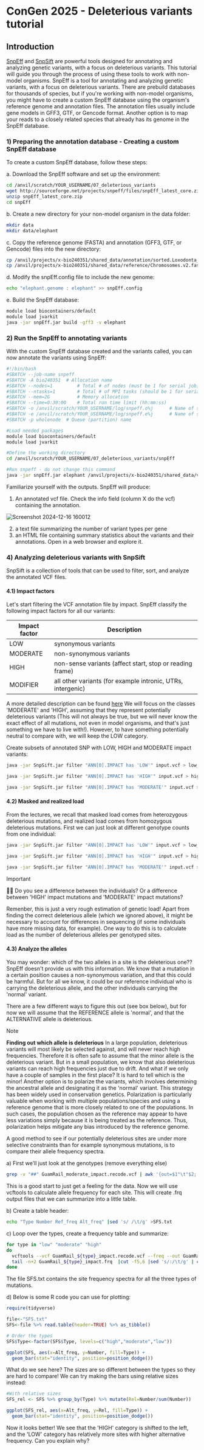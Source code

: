 # ConGen 2025 - Deleterious variants tutorial

## Introduction

[SnpEff](https://pcingola.github.io/SnpEff/snpeff/introduction/) and [SnpSift](https://pcingola.github.io/SnpEff/snpsift/introduction/) are powerful tools designed for annotating and analyzing genetic variants, with a focus on deleterious variants. This tutorial will guide you through the process of using these tools to work with non-model organisms. 
SnpEff is a tool for annotating and analyzing genetic variants, with a focus on deleterious variants. There are prebuild databases for thousands of species, but if you're working with non-model organisms, you might have to create a custom SnpEff database using the organism's reference genome and annotation files. The annotation files usually include gene models in GFF3, GTF, or Gencode format. Another option is to map your reads to a closely related species that already has its genome in the SnpEff database.

### 1) Preparing the annotation database - Creating a custom SnpEff database

To create a custom SnpEff database, follow these steps:

a. Download the SnpEff software and set up the environment:

```bash
cd /anvil/scratch/YOUR_USERNAME/07_deleterious_variants
wget http://sourceforge.net/projects/snpeff/files/snpEff_latest_core.zip
unzip snpEff_latest_core.zip
cd snpEff
```

b. Create a new directory for your non-model organism in the data folder:

```bash
mkdir data
mkdir data/elephant
```

c. Copy the reference genome (FASTA) and annotation (GFF3, GTF, or Gencode) files into the new directory:

```bash
cp /anvil/projects/x-bio240351/shared_data/annotation/sorted.Loxodonta_africana.loxAfr4.105.gff3 data/elephant/genes.gff
cp /anvil/projects/x-bio240351/shared_data/reference/Chromosomes.v2.fasta data/elephant/sequences.fa
```

d. Modify the snpEff.config file to include the new genome:

```bash
echo "elephant.genome : elephant" >> snpEff.config
```

e. Build the SnpEff database:

```bash
module load biocontainers/default
module load jvarkit
java -jar snpEff.jar build -gff3 -v elephant
```

### 2) Run the SnpEff to annotating variants 

With the custom SnpEff database created and the variants called, you can now annotate the variants using SnpEff:

```bash
#!/bin/bash
#SBATCH --job-name snpeff
#SBATCH -A bio240351  # Allocation name
#SBATCH --nodes=1         # Total # of nodes (must be 1 for serial job)
#SBATCH --ntasks=1        # Total # of MPI tasks (should be 1 for serial job)
#SBATCH --mem=2G          # Memory allocation
#SBATCH --time=0:30:00    # Total run time limit (hh:mm:ss)
#SBATCH -o /anvil/scratch/YOUR_USERNAME/log/snpeff.o%j      # Name of stdout output file
#SBATCH -e /anvil/scratch/YOUR_USERNAME/log/snpeff.e%j      # Name of stderr error file
#SBATCH -p wholenode  # Queue (partition) name

#Load needed packages
module load biocontainers/default
module load jvarkit

#Define the working directory
cd /anvil/scratch/YOUR_USERNAME/07_deleterious_variants/snpEff

#Run snpeff - do not change this command
java -jar snpEff.jar elephant /anvil/projects/x-bio240351/shared_data/vcf/LoxAfr4_elephant_no1stdegree_variable_sites_nomultiallelics_noindels_10dp_3het_chr1.vcf.gz -stats elephant_summary.html -csvStats elephant_summary.csv > elephant_annotated.vcf
```

Familiarize yourself with the outputs. SnpEff will produce:
1) An annotated vcf file. Check the info field (column X do the vcf) containing the annotation.

![Screenshot 2024-12-16 160012](https://github.com/user-attachments/assets/a53e24d4-10bf-4e15-8666-8937e4823912)


2) a text file summarizing the number of variant types per gene
3) an HTML file containing summary statistics about the variants and their annotations. Open in a web browser and explore it. 


### 4) Analyzing deleterious variants with SnpSift

SnpSift is a collection of tools that can be used to filter, sort, and analyze the annotated VCF files. 


#### 4.1) Impact factors

Let's start filtering the VCF annotation file by impact.
SnpEff classify the following impact factors for all our variants:

Impact factor|	Description
---|---
LOW | synonymous variants
MODERATE | non-synonymous variants
HIGH | non-sense variants (affect start, stop or reading frame)
MODIFIER | all other variants (for example intronic, UTRs, intergenic)

A more detailed description can be found [here](https://pcingola.github.io/SnpEff/snpeff/inputoutput)
We will focus on the classes 'MODERATE' and 'HIGH', assuming that they represent potentially deleterious variants (This will not always be true, but we will never know the exact effect of all mutations, not even in model organisms, and that's just something we have to live with!). However, to have something potentially neutral to compare with, we will keep the LOW category.

Create subsets of annotated SNP with LOW, HIGH and MODERATE impact variants:

```bash
java -jar SnpSift.jar filter "ANN[0].IMPACT has 'LOW'" input.vcf > low_impact_output.vcf

java -jar SnpSift.jar filter "ANN[0].IMPACT has 'HIGH'" input.vcf > high_impact_output.vcf

java -jar SnpSift.jar filter "ANN[0].IMPACT has 'MODERATE'" input.vcf > moderate_impact_output.vcf

```

#### 4.2) Masked and realized load

From the lectures, we recall that masked load comes from heterozygous deleterious mutations, and realized load comes from homozygous deleterious mutations. First we can just look at different genotype counts from one individual:

```bash
java -jar SnpSift.jar filter "ANN[0].IMPACT has 'LOW'" input.vcf > low_impact_output.vcf

java -jar SnpSift.jar filter "ANN[0].IMPACT has 'HIGH'" input.vcf > high_impact_output.vcf

java -jar SnpSift.jar filter "ANN[0].IMPACT has 'MODERATE'" input.vcf > moderate_impact_output.vcf
```

> [!IMPORTANT]
> :elephant::grey_question: Do you see a difference between the individuals? Or a difference between 'HIGH' impact mutations and 'MODERATE' impact mutations?

Remenber, this is just a very rough estimation of genetic load! Apart from finding the correct deleterious allele (which we ignored above), it might be necessary to account for differences in sequencing (if some individuals have more missing data, for example). One way to do this is to calculate load as the number of deleterious alleles per genotyped sites.


#### 4.3) Analyze the alleles
You may wonder: which of the two alleles in a site is the deleterious one?? SnpEff doesn't provide us with this information. We know that a mutation in a certain position causes a non-synonymous variation, and that this could be harmful. But for all we know, it could be our reference individual who is carrying the deleterious allele, and the other individuals carrying the 'normal' variant.

There are a few different ways to figure this out (see box below), but for now we will assume that the REFERENCE allele is 'normal', and that the ALTERNATIVE allele is deleterious.

> [!NOTE]
> **Finding out which allele is deleterious**
> In a large population, deleterious variants will most likely be selected against, and will never reach high frequencies. Therefore it is often safe to assume that the minor allele is the deleterious variant. But in a small population, we know that also deleterious variants can reach high frequencies just due to drift. 
And what if we only have a couple of samples in the first place? It is hard to tell which is the minor! 
Another option is to polarize the variants, which involves determining the ancestral allele and designating it as the 'normal' variant. This strategy has been widely used in conservation genetics. Polarization is particularly valuable when working with multiple populations/species and using a reference genome that is more closely related to one of the populations. In such cases, the population chosen as the reference may appear to have less variations simply because it is being treated as the reference. Thus, polarization helps mitigate any bias introduced by the reference genome.


A good method to see if our potentially deleterious sites are under more selective constraints than for example synonymous mutations, is to compare their allele frequency spectra.

a) First we'll just look at the genotypes (remove everything else)

```bash
grep -v "##" GuamRail_moderate_impact.recode.vcf | awk '{out=$1"\t"$2; for(i=10; i<=11; i++){split($i,s,":"); out=out"\t"s[1]}; print out}' |less
```

This is a good start to just get a feeling for the data.
Now we will use vcftools to calculate allele frequency for each site. This will create .frq output files that we can summarize into a little table.

b) Create a table header:

```bash
echo "Type Number Ref_freq Alt_freq" |sed 's/ /\t/g' >SFS.txt
```

c) Loop over the types, create a frequency table and summarize:

```bash
for type in "low" "moderate" "high"
do
  vcftools --vcf GuamRail_${type}_impact.recode.vcf --freq --out GuamRail_${type}_impact
  tail -n+2 GuamRail_${type}_impact.frq  |cut -f5,6 |sed 's/:/\t/g' | cut -f2,4 |sort |uniq -c |awk -v t=$type -v OFS="\t" '{print t,$0}' >>SFS.txt
done
```

The file SFS.txt contains the site frequency spectra for all the three types of mutations. 

d) Below is some R code you can use for plotting:


```r
require(tidyverse)

file<-"SFS.txt"
SFS<-file %>% read.table(header=TRUE) %>% as_tibble()

# Order the types
SFS$Type<-factor(SFS$Type, levels=c("high","moderate","low"))

ggplot(SFS, aes(x=Alt_freq, y=Number, fill=Type)) +
  geom_bar(stat="identity", position=position_dodge())
```

What do we see here? The sizes are so different between the types so they are hard to compare! We can try making the bars using relative sizes instead:

```r
#With relative sizes
SFS_rel <- SFS %>% group_by(Type) %>% mutate(Rel=Number/sum(Number))

ggplot(SFS_rel, aes(x=Alt_freq, y=Rel, fill=Type)) +
  geom_bar(stat="identity", position=position_dodge())
```

Now it looks better! We see that the 'HIGH' category is shifted to the left, and the 'LOW' category has relatively more sites with higher alternative frequency. Can you explain why?
